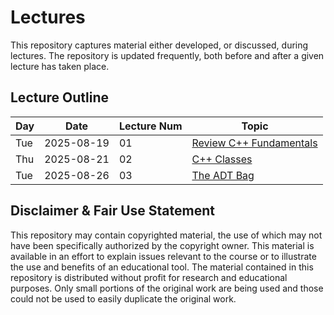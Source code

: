 # Lectures

This repository captures material either developed, or discussed, during
lectures. The repository is updated frequently, both before and after a
given lecture has taken place.

## Lecture Outline

| Day | Date       | Lecture Num | Topic                                       |
|-----|------------|-------------|---------------------------------------------|
| Tue | 2025-08-19 | 01          | [Review C++ Fundamentals](src/doc/lec01.md) |
| Thu | 2025-08-21 | 02          | [C++ Classes](src/doc/lec02.md)             |
| Tue | 2025-08-26 | 03          | [The ADT Bag](src/doc/lec03.md)             |                                           

## Disclaimer & Fair Use Statement

This repository may contain copyrighted material, the use of which may not
have been specifically authorized by the copyright owner. This material is
available in an effort to explain issues relevant to the course or to
illustrate the use and benefits of an educational tool. The material
contained in this repository is distributed without profit for research and
educational purposes. Only small portions of the original work are being
used and those could not be used to easily duplicate the original work.
